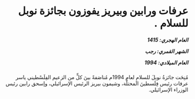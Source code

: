 <h1 dir="rtl">عرفات ورابين وبيريز يفوزون بجائزة نوبل للسلام .</h1>

<h5 dir="rtl">العام الهجري:  1415

الشهر القمري: رجب

العام الميلادي: 1994</h5>

<p dir="rtl">مُنِحَت جائزةُ نوبلَ للسلامِ لعام 1994م مُناصَفةً بينَ كلٍّ من الزعيم الفِلَسْطيني ياسر عرفات رئيس فِلَسطينَ المحتلَّة، وشيمون بيريز الرئيس الإسرائيلي، وإسحق رابين رئيس الوزراء الإسرائيلي.</p></br>
